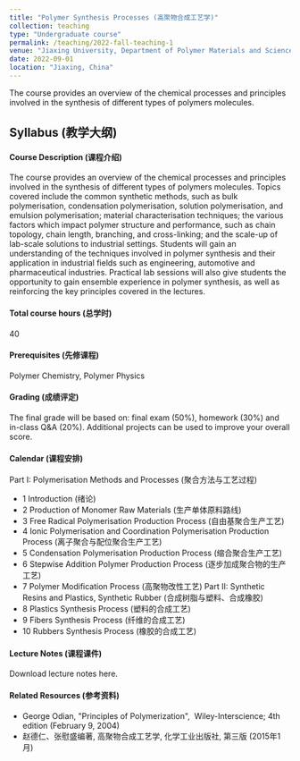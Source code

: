 ```yaml
---
title: "Polymer Synthesis Processes (高聚物合成工艺学)"
collection: teaching
type: "Undergraduate course"
permalink: /teaching/2022-fall-teaching-1
venue: "Jiaxing University, Department of Polymer Materials and Science"
date: 2022-09-01
location: "Jiaxing, China"
---
```


The course provides an overview of the chemical processes and principles involved in the synthesis of different types of polymers molecules.

## Syllabus (教学大纲)
#### Course Description (课程介绍)
The course provides an overview of the chemical processes and principles involved in the synthesis of different types of polymers molecules. Topics covered include the common synthetic methods, such as bulk polymerisation, condensation polymerisation, solution polymerisation, and emulsion polymerisation; material characterisation techniques; the various factors which impact polymer structure and performance, such as chain topology, chain length, branching, and cross-linking; and the scale-up of lab-scale solutions to industrial settings. Students will gain an understanding of the techniques involved in polymer synthesis and their application in industrial fields such as engineering, automotive and pharmaceutical industries. Practical lab sessions will also give students the opportunity to gain ensemble experience in polymer synthesis, as well as reinforcing the key principles covered in the lectures.

#### Total course hours (总学时)
40

#### Prerequisites (先修课程)
Polymer Chemistry, Polymer Physics

#### Grading (成绩评定)
The final grade will be based on: final exam (50%), homework (30%) and in-class Q&A (20%). Additional projects can be used to improve your overall score.

#### Calendar (课程安排)
Part I: Polymerisation Methods and Processes (聚合方法与工艺过程)
* 1    Introduction (绪论)
* 2    Production of Monomer Raw Materials (生产单体原料路线)
* 3    Free Radical Polymerisation Production Process (自由基聚合生产工艺)
* 4    Ionic Polymerisation and Coordination Polymerisation Production Process (离子聚合与配位聚合生产工艺)
* 5    Condensation Polymerisation Production Process (缩合聚合生产工艺)
* 6    Stepwise Addition Polymer Production Process (逐步加成聚合物的生产工艺)
* 7    Polymer Modification Process (高聚物改性工艺)
Part II: Synthetic Resins and Plastics, Synthetic Rubber (合成树脂与塑料、合成橡胶)
* 8    Plastics Synthesis Process (塑料的合成工艺)
* 9    Fibers Synthesis Process (纤维的合成工艺)
* 10   Rubbers Synthesis Process (橡胶的合成工艺)


#### Lecture Notes (课程课件)
Download lecture notes here.

#### Related Resources (参考资料)
* George Odian, "Principles of Polymerization",  ‎ Wiley-Interscience; 4th edition (February 9, 2004)
* 赵德仁、张慰盛编著, 高聚物合成工艺学, 化学工业出版社, 第三版 (2015年1月)



